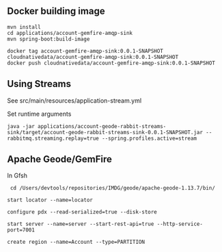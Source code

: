 ## Docker building image

```shell
mvn install
cd applications/account-gemfire-amqp-sink
mvn spring-boot:build-image
```

```shell
docker tag account-gemfire-amqp-sink:0.0.1-SNAPSHOT cloudnativedata/account-gemfire-amqp-sink:0.0.1-SNAPSHOT
docker push cloudnativedata/account-gemfire-amqp-sink:0.0.1-SNAPSHOT
```

## Using Streams

See src/main/resources/application-stream.yml

Set runtime arguments

```shell
java -jar applications/account-geode-rabbit-streams-sink/target/account-geode-rabbit-streams-sink-0.0.1-SNAPSHOT.jar --rabbitmq.streaming.replay=true --spring.profiles.active=stream
```

## Apache Geode/GemFire


In Gfsh


```shell
 cd /Users/devtools/repositories/IMDG/geode/apache-geode-1.13.7/bin/
```

```shell
start locator --name=locator
```

```shell
configure pdx --read-serialized=true --disk-store
```

```shell
start server --name=server --start-rest-api=true --http-service-port=7001
```


```shell
create region --name=Account --type=PARTITION
```
